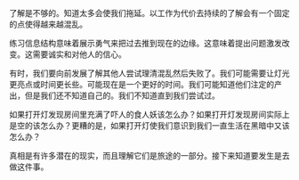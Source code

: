 了解是不够的。知道太多会使我们拖延。以工作为代价去持续的了解会有一个固定的点使得越来越混乱。

练习信息结构意味着展示勇气来把过去推到现在的边缘。这意味着提出问题激发改变。这需要诚实和对他人的信心。

有时，我们要向前发展了解其他人尝试理清混乱然后失败了。我们可能需要让灯光更亮点或时间更长些。可能现在是一个更好的时间。我们可能知道他们注定的产出，但是我们还不知道自己的。我们不知道直到我们尝试过。

如果打开灯发现房间里充满了吓人的食人妖该怎么办？如果打开灯发现房间实际上是空的该怎么办？更糟的是，如果打开灯使我们意识到我们一直生活在黑暗中又该怎么办？

真相是有许多潜在的现实，而且理解它们是旅途的一部分。接下来知道要发生是去做这件事。

